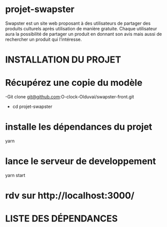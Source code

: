 # projet-swapster

Swapster est un site web proposant à des utilisateurs de partager des produits culturels après utilisation de manière gratuite.
Chaque utilisateur aura la possibilité de partager un produit en donnant son avis mais aussi de rechercher un produit qui l’intéresse.

# INSTALLATION DU PROJET

# Récupérez une copie du modèle
-Git clone git@github.com:O-clock-Olduvai/swapster-front.git
- cd projet-swapster

# installe les dépendances du projet
yarn 

# lance le serveur de developpement
yarn start 

# rdv sur http://localhost:3000/

# LISTE DES DÉPENDANCES 

